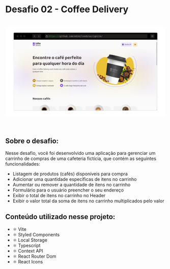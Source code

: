 # Desafio 02 - Coffee Delivery 
<h1 align="center">
  <img alt="Coffee" src="./src/assets/coffeeDelivery.png" align="center" style="max-width: 100%;"/>
</h1>
<br>

## Sobre o desafio:
Nesse desafio, você foi desenvolvido uma aplicação para gerenciar um carrinho de compras de uma cafeteria fictícia, que contém as seguintes funcionalidades:

- Listagem de produtos (cafés) disponíveis para compra
- Adicionar uma quantidade específicas de itens no carrinho
- Aumentar ou remover a quantidade de itens no carrinho
- Formulário para o usuário preencher o seu endereço
- Exibir o total de itens no carrinho no Header
- Exibir o valor total da soma de itens no carrinho multiplicados pelo valor

## Conteúdo utilizado nesse projeto:
- ⚛️ Vite
- ⚛️ Styled Components
- ⚛️ Local Storage
- ⚛️ Typescript
- ⚛️ Context API
- ⚛️ React Router Dom
- ⚛️ React Icons




